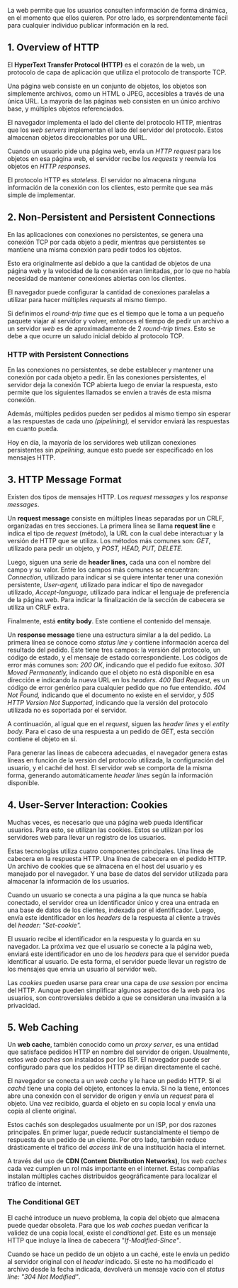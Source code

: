 La web permite que los usuarios consulten información de forma dinámica, en el momento que ellos quieren. Por otro lado, es sorprendentemente fácil para cualquier individuo publicar información en la red.

## 1. Overview of HTTP

El **HyperText Transfer Protocol (HTTP)** es el corazón de la web, un protocolo de capa de aplicación que utiliza el protocolo de transporte TCP.

Una página web consiste en un conjunto de objetos, los objetos son simplemente archivos, como un HTML o JPEG, accesibles a través de una única URL. La mayoría de las páginas web consisten en un único archivo base, y múltiples objetos referenciados.

El navegador implementa el lado del cliente del protocolo HTTP, mientras que los *web servers* implementan el lado del servidor del protocolo. Estos almacenan objetos direccionables por una URL.

Cuando un usuario pide una página web, envía un *HTTP request* para los objetos en esa página web, el servidor recibe los *requests* y reenvía los objetos en *HTTP responses*.

El protocolo HTTP es *stateless*. El servidor no almacena ninguna información de la conexión con los clientes, esto permite que sea más simple de implementar.

## 2. Non-Persistent and Persistent Connections

En las aplicaciones con conexiones no persistentes, se genera una conexión TCP por cada objeto a pedir, mientras que persistentes se mantiene una misma conexión para pedir todos los objetos.

Esto era originalmente así debido a que la cantidad de objetos de una página web y la velocidad de la conexión eran limitadas, por lo que no había necesidad de mantener conexiones abiertas con los clientes.

El navegador puede configurar la cantidad de conexiones paralelas a utilizar para hacer múltiples *requests* al mismo tiempo.

Si definimos el *round-trip time* que es el tiempo que le toma a un pequeño paquete viajar al servidor y volver, entonces el tiempo de pedir un archivo a un servidor *web* es de aproximadamente de 2 *round-trip times*. Esto se debe a que ocurre un saludo inicial debido al protocolo TCP.

### HTTP with Persistent Connections

En las conexiones no persistentes, se debe establecer y mantener una conexión por cada objeto a pedir. En las conexiones persistentes, el servidor deja la conexión TCP abierta luego de enviar la respuesta, esto permite que los siguientes llamados se envíen a través de esta misma conexión.

Además, múltiples pedidos pueden ser pedidos al mismo tiempo sin esperar a las respuestas de cada uno *(pipelining),* el servidor enviará las respuestas en cuanto pueda.

Hoy en día, la mayoría de los servidores web utilizan conexiones persistentes sin *pipelining,* aunque esto puede ser especificado en los mensajes HTTP.

## 3. HTTP Message Format

Existen dos tipos de mensajes HTTP. Los *request messages* y los *response messages*.

Un **request message** consiste en múltiples líneas separadas por un CRLF, organizadas en tres secciones. La primera línea se llama **request line** e indica el tipo de *request* (método), la URL con la cual debe interactuar y la versión de HTTP que se utiliza. Los métodos más comunes son: *GET*, utilizado para pedir un objeto, y *POST, HEAD, PUT, DELETE.*

Luego, siguen una serie de **header lines,** cada una con el nombre del campo y su valor. Entre los campos más comunes se encuentran: *Connection,* utilizado para indicar si se quiere intentar tener una conexión persistente, *User-agent,* utilizado para indicar el tipo de navegador utilizado, *Accept-language,* utilizado para indicar el lenguaje de preferencia de la página web. Para indicar la finalización de la sección de cabecera se utiliza un CRLF extra.

Finalmente, está **entity body**. Este contiene el contenido del mensaje.

Un **response message** tiene una estructura similar a la del pedido. La primera línea se conoce como *status line* y contiene información acerca del resultado del pedido. Este tiene tres campos: la versión del protocolo, un código de estado, y el mensaje de estado correspondiente. Los códigos de error más comunes son: *200 OK*, indicando que el pedido fue exitoso. *301 Moved Permanently,* indicando que el objeto no está disponible en esa dirección e indicando la nueva URL en los *headers. 400 Bad Request*, es un código de error genérico para cualquier pedido que no fue entendido. *404 Not Found,* indicando que el documento no existe en el servidor, y *505 HTTP Version Not Supported,* indicando que la versión del protocolo utilizada no es soportada por el servidor.

A continuación, al igual que en el *request*, siguen las *header lines* y el *entity body.* Para el caso de una respuesta a un pedido de *GET*, esta sección contiene el objeto en sí.

Para generar las líneas de cabecera adecuadas, el navegador genera estas líneas en función de la versión del protocolo utilizada, la configuración del usuario, y el caché del host. El servidor *web* se comporta de la misma forma, generando automáticamente *header lines* según la información disponible.

## 4. User-Server Interaction: Cookies

Muchas veces, es necesario que una página web pueda identificar usuarios. Para esto, se utilizan las cookies. Estos se utilizan por los servidores web para llevar un registro de los usuarios.

Estas tecnologías utiliza cuatro componentes principales. Una línea de cabecera en la respuesta HTTP. Una línea de cabecera en el pedido HTTP. Un archivo de cookies que se almacena en el host del usuario y es manejado por el navegador. Y una base de datos del servidor utilizada para almacenar la información de los usuarios.

Cuando un usuario se conecta a una página a la que nunca se había conectado, el servidor crea un identificador único y crea una entrada en una base de datos de los clientes, indexada por el identificador. Luego, envía este identificador en los *headers* de la respuesta al cliente a través del *header: "Set-cookie".*

El usuario recibe el identificador en la respuesta y lo guarda en su navegador. La próxima vez que el usuario se conecte a la página web, enviará este identificador en uno de los *headers* para que el servidor pueda identificar al usuario. De esta forma, el servidor puede llevar un registro de los mensajes que envía un usuario al servidor web.

Las *cookies* pueden usarse para crear una capa de *use session* por encima del HTTP. Aunque pueden simplificar algunos aspectos de la web para los usuarios, son controversiales debido a que se consideran una invasión a la privacidad.

## 5. Web Caching

Un **web cache**, también conocido como un *proxy server*, es una entidad que satisface pedidos HTTP en nombre del servidor de origen. Usualmente, estos *web caches* son instalados por los ISP. El navegador puede ser configurado para que los pedidos HTTP se dirijan directamente el caché.

El navegador se conecta a un *web cache* y le hace un pedido HTTP. Si el *caché* tiene una copia del objeto, entonces la envia. Si no la tiene, entonces abre una conexión con el servidor de origen y envía un *request* para el objeto. Una vez recibido, guarda el objeto en su copia local y envía una copia al cliente original.

Estos cachés son desplegados usualmente por un ISP, por dos razones principales. En primer lugar, puede reducir sustancialmente el tiempo de respuesta de un pedido de un cliente. Por otro lado, también reduce drásticamente el tráfico del *access link* de una institución hacia el internet.

A través del uso de **CDN (Content Distribution Networks)**, los *web caches* cada vez cumplen un rol más importante en el internet. Estas compañías instalan múltiples caches distribuidos geográficamente para localizar el tráfico de internet.

### The Conditional GET

El caché introduce un nuevo problema, la copia del objeto que almacena puede quedar obsoleta. Para que los *web caches* puedan verificar la validez de una copia local, existe el *conditional get*. Este es un mensaje HTTP que incluye la línea de cabecera "*If-Modified-Since"*.

Cuando se hace un pedido de un objeto a un caché, este le envía un pedido al servidor original con el *header* indicado. Si este no ha modificado el archivo desde la fecha indicada, devolverá un mensaje vacío con el *status line: "304 Not Modified"*.
